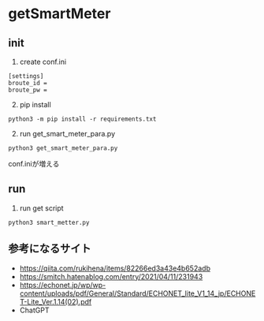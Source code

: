 # getSmartMeter

## init
1. create conf.ini
```
[settings]
broute_id = 
broute_pw = 
```

2. pip install
```
python3 -m pip install -r requirements.txt
```

2. run get_smart_meter_para.py
```
python3 get_smart_meter_para.py
```
conf.iniが増える

## run
1. run get script
```
python3 smart_metter.py
```

## 参考になるサイト
- https://qiita.com/rukihena/items/82266ed3a43e4b652adb
- https://smitch.hatenablog.com/entry/2021/04/11/231943
- https://echonet.jp/wp/wp-content/uploads/pdf/General/Standard/ECHONET_lite_V1_14_jp/ECHONET-Lite_Ver.1.14(02).pdf
- ChatGPT